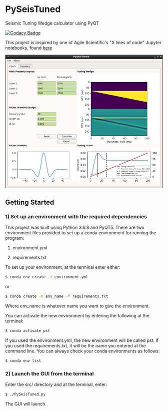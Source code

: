 # PySeisTuned
Seismic Tuning Wedge calculator using PyQT

[![Codacy Badge](https://api.codacy.com/project/badge/Grade/dfd1b78a61e848358d5ab6424f4d1da3)](https://www.codacy.com/manual/bdowdell/PySeisTuned?utm_source=github.com&amp;utm_medium=referral&amp;utm_content=bdowdell/PySeisTuned&amp;utm_campaign=Badge_Grade)

This project is inspired by one of Agile Scientific's "X lines of code" Jupyter notebooks, found [here](https://github.com/agile-geoscience/xlines/blob/master/notebooks/00_Synthetic_wedge_model.ipynb "00_Synthetic_wedge_model.ipynb")

![Wedge Calculator GUI](img/pst_wedge_calculator.png "Wedge Calculator GUI")

## Getting Started
### 1) Set up an environment with the required dependencies
This project was built using Python 3.6.8 and PyQT5.  There are two environment files provided to set up a conda environment for running the program:

1) environment.yml

2) requirements.txt

To set up your environment, at the terminal enter either:

```bash
$ conda env create -f environment.yml
```
or
```bash
$ conda create -n env_name -f requirements.txt
```
Where env_name is whatever name you want to give the environment.

You can activate the new environment by entering the following at the terminal:

```bash
$ conda activate pst
```

If you used the environment.yml, the new environment will be called pst.  If you used the requirements.txt, it will be the name you entered at the command line.  You can always check your conda environments as follows:

```bash
$ conda env list
```

### 2) Launch the GUI from the terminal
Enter the src/ directory and at the terminal, enter:

```bash
$ ./PySeisTuned.py
```

The GUI will launch.

